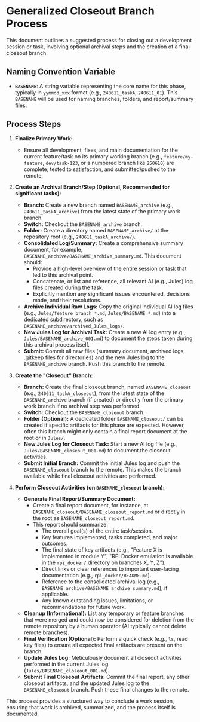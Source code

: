 # Generalized Closeout Branch Process

This document outlines a suggested process for closing out a development session or task, involving optional archival steps and the creation of a final closeout branch.

## Naming Convention Variable

-   **`BASENAME`**: A string variable representing the core name for this phase, typically in `yymmdd_xxx` format (e.g., `240611_taskA`, `240611_01`). This `BASENAME` will be used for naming branches, folders, and report/summary files.

## Process Steps

1.  **Finalize Primary Work:**
    *   Ensure all development, fixes, and main documentation for the current feature/task on its primary working branch (e.g., `feature/my-feature`, `dev/task-123`, or a numbered branch like `250610`) are complete, tested to satisfaction, and submitted/pushed to the remote.

2.  **Create an Archival Branch/Step (Optional, Recommended for significant tasks):**
    *   **Branch:** Create a new branch named `BASENAME_archive` (e.g., `240611_taskA_archive`) from the latest state of the primary work branch.
    *   **Switch:** Checkout the `BASENAME_archive` branch.
    *   **Folder:** Create a directory named `BASENAME_archive/` at the repository root (e.g., `240611_taskA_archive/`).
    *   **Consolidated Log/Summary:** Create a comprehensive summary document, for example, `BASENAME_archive/BASENAME_archive_summary.md`. This document should:
        *   Provide a high-level overview of the entire session or task that led to this archival point.
        *   Concatenate, or list and reference, all relevant AI (e.g., Jules) log files created during the task.
        *   Explicitly mention any significant issues encountered, decisions made, and their resolutions.
    *   **Archive Individual Raw Logs:** Copy the original individual AI log files (e.g., `Jules/feature_branch_*.md`, `Jules/BASENAME_*.md`) into a dedicated subdirectory, such as `BASENAME_archive/archived_Jules_logs/`.
    *   **New Jules Log for Archival Task:** Create a new AI log entry (e.g., `Jules/BASENAME_archive_001.md`) to document the steps taken during this archival process itself.
    *   **Submit:** Commit all new files (summary document, archived logs, .gitkeep files for directories) and the new Jules log to the `BASENAME_archive` branch. Push this branch to the remote.

3.  **Create the "Closeout" Branch:**
    *   **Branch:** Create the final closeout branch, named `BASENAME_closeout` (e.g., `240611_taskA_closeout`), from the latest state of the `BASENAME_archive` branch (if created) or directly from the primary work branch if no archival step was performed.
    *   **Switch:** Checkout the `BASENAME_closeout` branch.
    *   **Folder (Optional):** A dedicated folder `BASENAME_closeout/` can be created if specific artifacts for this phase are expected. However, often this branch might only contain a final report document at the root or in `Jules/`.
    *   **New Jules Log for Closeout Task:** Start a new AI log file (e.g., `Jules/BASENAME_closeout_001.md`) to document the closeout activities.
    *   **Submit Initial Branch:** Commit the initial Jules log and push the `BASENAME_closeout` branch to the remote. This makes the branch available while final closeout activities are performed.

4.  **Perform Closeout Activities (on `BASENAME_closeout` branch):**
    *   **Generate Final Report/Summary Document:**
        *   Create a final report document, for instance, at `BASENAME_closeout/BASENAME_closeout_report.md` or directly in the root as `BASENAME_closeout_report.md`.
        *   This report should summarize:
            *   The overall goal(s) of the entire task/session.
            *   Key features implemented, tasks completed, and major outcomes.
            *   The final state of key artifacts (e.g., "Feature X is implemented in module Y", "RPi Docker emulation is available in the `rpi_docker/` directory on branches X, Y, Z").
            *   Direct links or clear references to important user-facing documentation (e.g., `rpi_docker/README.md`).
            *   Reference to the consolidated archival log (e.g., `BASENAME_archive/BASENAME_archive_summary.md`), if applicable.
            *   Any known outstanding issues, limitations, or recommendations for future work.
    *   **Cleanup (Informational):** List any temporary or feature branches that were merged and could now be considered for deletion from the remote repository by a human operator (AI typically cannot delete remote branches).
    *   **Final Verification (Optional):** Perform a quick check (e.g., `ls`, read key files) to ensure all expected final artifacts are present on the branch.
    *   **Update Jules Log:** Meticulously document all closeout activities performed in the current Jules log (`Jules/BASENAME_closeout_001.md`).
    *   **Submit Final Closeout Artifacts:** Commit the final report, any other closeout artifacts, and the updated Jules log to the `BASENAME_closeout` branch. Push these final changes to the remote.

This process provides a structured way to conclude a work session, ensuring that work is archived, summarized, and the process itself is documented.

